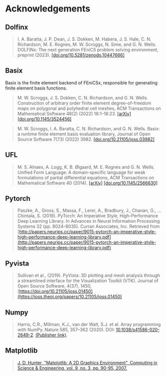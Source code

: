 # Acknowledgements

## Dolfinx
> I. A. Baratta, J. P. Dean, J. S. Dokken, M. Habera, J. S. Hale, C. N. Richardson, M. E. Rognes, M. W. Scroggs, N. Sime, and G. N. Wells. DOLFINx: The next generation FEniCS problem solving environment, preprint (2023). [[doi.org/10.5281/zenodo.10447666]](doi.org/10.5281/zenodo.10447666)

## Basix
Basix is the finite element backend of FEniCSx, responsible for generating finite element basis functions.
> M. W. Scroggs, J. S. Dokken, C. N. Richardson, and G. N. Wells. Construction of arbitrary order finite element degree-of-freedom maps on polygonal and polyhedral cell meshes, ACM Transactions on Mathematical Software 48(2) (2022) 18:1–18:23. [[arΧiv]](https://arxiv.org/abs/2102.11901) [[doi.org/10.1145/3524456]](https://dl.acm.org/doi/10.1145/3524456)

> M. W. Scroggs, I. A. Baratta, C. N. Richardson, and G. N. Wells. Basix: a runtime finite element basis evaluation library, Journal of Open Source Software 7(73) (2022) 3982. [[doi.org/10.21105/joss.03982]](https://joss.theoj.org/papers/10.21105/joss.03982)

## UFL
> M. S. Alnaes, A. Logg, K. B. Ølgaard, M. E. Rognes and G. N. Wells. Unified Form Language: A domain-specific language for weak formulations of partial differential equations, ACM Transactions on Mathematical Software 40 (2014). [[arΧiv]](https://arxiv.org/abs/1211.4047) [[doi.org/10.1145/2566630]](https://dl.acm.org/doi/10.1145/2566630)

## Pytorch
> Paszke, A., Gross, S., Massa, F., Lerer, A., Bradbury, J., Chanan, G., … Chintala, S. (2019). PyTorch: An Imperative Style, High-Performance Deep Learning Library. In Advances in Neural Information Processing Systems 32 (pp. 8024–8035). Curran Associates, Inc. Retrieved from [http://papers.neurips.cc/paper/9015-pytorch-an-imperative-style-high-performance-deep-learning-library.pdf](http://papers.neurips.cc/paper/9015-pytorch-an-imperative-style-high-performance-deep-learning-library.pdf)

## Pyvista
> Sullivan et al., (2019). PyVista: 3D plotting and mesh analysis through a streamlined interface for the Visualization Toolkit (VTK). Journal of Open Source Software, 4(37), 1450, [https://doi.org/10.21105/joss.01450](https://joss.theoj.org/papers/10.21105/joss.01450)

## Numpy
> Harris, C.R., Millman, K.J., van der Walt, S.J. et al. Array programming with NumPy. Nature 585, 357–362 (2020). DOI: [10.1038/s41586-020-2649-2](https://www.nature.com/articles/s41586-020-2649-2). [(Publisher link)](https://www.nature.com/articles/s41586-020-2649-2).

## Matplotlib
> [J. D. Hunter, "Matplotlib: A 2D Graphics Environment", Computing in Science & Engineering, vol. 9, no. 3, pp. 90-95, 2007.](https://ieeexplore.ieee.org/document/4160265)